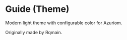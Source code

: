 # Guide (Theme)

Modern light theme with configurable color for Azuriom.

Originally made by Rqmain.
